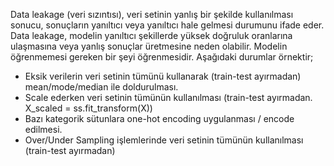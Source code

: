   Data leakage (veri sızıntısı), veri setinin yanlış bir şekilde kullanılması sonucu, sonuçların yanıltıcı veya yanıltıcı hale gelmesi durumunu ifade eder. Data leakage, modelin yanıltıcı şekillerde yüksek doğruluk oranlarına ulaşmasına veya yanlış sonuçlar üretmesine neden olabilir. Modelin öğrenmemesi gereken bir şeyi öğrenmesidir. Aşağıdaki durumlar örnektir;
  - Eksik verilerin veri setinin tümünü kullanarak (train-test ayırmadan) mean/mode/median ile doldurulması.
  - Scale ederken veri setinin tümünün kullanılması (train-test ayırmadan. X_scaled = ss.fit_transform(X))
  - Bazı kategorik sütunlara one-hot encoding uygulanması / encode edilmesi.
  - Over/Under Sampling işlemlerinde veri setinin tümünün kullanılması (train-test ayırmadan)